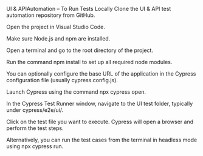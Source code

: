  UI & APIAutomation – To Run Tests Locally
Clone the UI & API test automation repository from GitHub.

Open the project in Visual Studio Code.

Make sure Node.js and npm are installed.

Open a terminal and go to the root directory of the project.

Run the command npm install to set up all required node modules.

You can optionally configure the base URL of the application in the Cypress configuration file (usually cypress.config.js).

Launch Cypress using the command npx cypress open.

In the Cypress Test Runner window, navigate to the UI test folder, typically under cypress/e2e/ui/.

Click on the test file you want to execute. Cypress will open a browser and perform the test steps.

Alternatively, you can run the test cases from the terminal in headless mode using npx cypress run.
